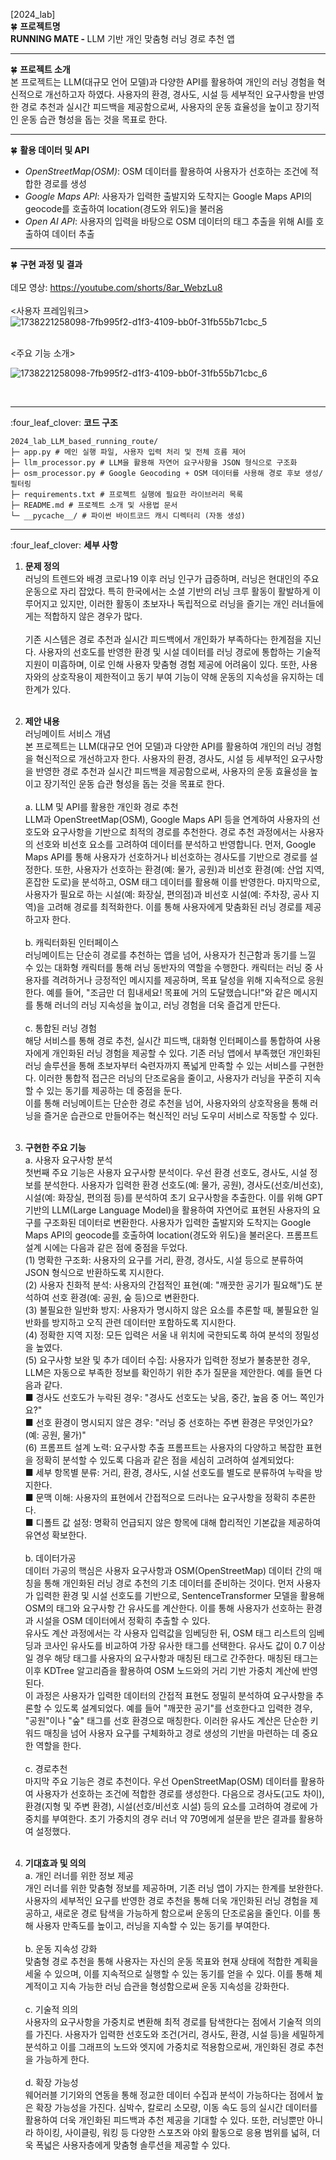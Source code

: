 [2024_lab] <br>
:four_leaf_clover: <strong>프로젝트명</strong> <br>
<strong>RUNNING MATE - </strong> LLM 기반 개인 맞춤형 러닝 경로 추천 앱
<hr>

:four_leaf_clover: <strong>프로젝트 소개</strong> <br>
본 프로젝트는 LLM(대규모 언어 모델)과 다양한 API를 활용하여 개인의 러닝 경험을 
혁신적으로 개선하고자 하였다. 사용자의 환경, 경사도, 시설 등 세부적인 요구사항을 반영한 
경로 추천과 실시간 피드백을 제공함으로써, 사용자의 운동 효율성을 높이고 장기적인 운동 
습관 형성을 돕는 것을 목표로 한다.
<hr>

:four_leaf_clover: <strong>활용 데이터 및 API</strong> <br>
- <em>OpenStreetMap(OSM)</em>:  OSM 데이터를 활용하여 사용자가 선호하는 조건에 적합한 경로를 생성<br>
- <em>Google Maps API</em>: 사용자가 입력한 출발지와 도착지는 Google Maps API의 geocode를 호출하여 location(경도와 위도)을 불러옴<br>
- <em>Open AI API</em>: 사용자의 입력을 바탕으로 OSM 데이터의 태그 추출을 위해 AI를 호출하여 데이터 추출<br>
<hr>

:four_leaf_clover: <strong>구현 과정 및 결과</strong> <br><br>
데모 영상: https://youtube.com/shorts/8ar_WebzLu8
<br><br>
<사용자 프레임워크>
![1738221258098-7fb995f2-d1f3-4109-bb0f-31fb55b71cbc_5](https://github.com/user-attachments/assets/dccbc213-5813-40a7-bfe8-2c25668f87dd)

<br>
<주요 기능 소개>
  
![1738221258098-7fb995f2-d1f3-4109-bb0f-31fb55b71cbc_6](https://github.com/user-attachments/assets/48be81b2-cea4-40cd-bb6d-2c9d76a41e42)

<br>

<hr>
:four_leaf_clover: <strong>코드 구조</strong> <br>

```text
2024_lab_LLM_based_running_route/
├─ app.py # 메인 실행 파일, 사용자 입력 처리 및 전체 흐름 제어
├─ llm_processor.py # LLM을 활용해 자연어 요구사항을 JSON 형식으로 구조화
├─ osm_processor.py # Google Geocoding + OSM 데이터를 사용해 경로 후보 생성/필터링
├─ requirements.txt # 프로젝트 실행에 필요한 라이브러리 목록
├─ README.md # 프로젝트 소개 및 사용법 문서
└─ __pycache__/ # 파이썬 바이트코드 캐시 디렉터리 (자동 생성)
```


<hr>
:four_leaf_clover: <strong>세부 사항</strong> <br>
                                                
1. <strong>문제 정의</strong> <br>
러닝의 트렌드와 배경
코로나19 이후 러닝 인구가 급증하며, 러닝은 현대인의 주요 운동으로 자리 잡았다. 특히 
한국에서는 소셜 기반의 러닝 크루 활동이 활발하게 이루어지고 있지만, 이러한 활동이 
초보자나 독립적으로 러닝을 즐기는 개인 러너들에게는 적합하지 않은 경우가 많다. <br><br>
기존 시스템은 경로 추천과 실시간 피드백에서 개인화가 부족하다는 한계점을 지닌다. 
사용자의 선호도를 반영한 환경 및 시설 데이터를 러닝 경로에 통합하는 기술적 지원이 
미흡하며, 이로 인해 사용자 맞춤형 경험 제공에 어려움이 있다. 또한, 사용자와의 
상호작용이 제한적이고 동기 부여 기능이 약해 운동의 지속성을 유지하는 데 한계가 있다. <br><br>

2. <strong>제안 내용</strong> <br>
러닝메이트 서비스 개념 <br>
본 프로젝트는 LLM(대규모 언어 모델)과 다양한 API를 활용하여 개인의 러닝 경험을 
혁신적으로 개선하고자 한다. 사용자의 환경, 경사도, 시설 등 세부적인 요구사항을 반영한 
경로 추천과 실시간 피드백을 제공함으로써, 사용자의 운동 효율성을 높이고 장기적인 운동 
습관 형성을 돕는 것을 목표로 한다. <br><br>
a. LLM 및 API를 활용한 개인화 경로 추천 <br>
LLM과 OpenStreetMap(OSM), Google Maps API 등을 연계하여 사용자의 선호도와 
요구사항을 기반으로 최적의 경로를 추천한다. 경로 추천 과정에서는 사용자의 선호와 
비선호 요소를 고려하여 데이터를 분석하고 반영합니다. 먼저, Google Maps API를 통해 
사용자가 선호하거나 비선호하는 경사도를 기반으로 경로를 설정한다. 또한, 사용자가 
선호하는 환경(예: 물가, 공원)과 비선호 환경(예: 산업 지역, 혼잡한 도로)을 분석하고, OSM 
태그 데이터를 활용해 이를 반영한다. 마지막으로, 사용자가 필요로 하는 시설(예: 화장실, 
편의점)과 비선호 시설(예: 주차장, 공사 지역)을 고려해 경로를 최적화한다. 이를 통해 
사용자에게 맞춤화된 러닝 경로를 제공하고자 한다. <br><br>
b. 캐릭터화된 인터페이스 <br>
러닝메이트는 단순히 경로를 추천하는 앱을 넘어, 사용자가 친근함과 동기를 느낄 수 있는 
대화형 캐릭터를 통해 러닝 동반자의 역할을 수행한다. 캐릭터는 러닝 중 사용자를 
격려하거나 긍정적인 메시지를 제공하며, 목표 달성을 위해 지속적으로 응원한다. 예를 
들어, "조금만 더 힘내세요! 목표에 거의 도달했습니다!"와 같은 메시지를 통해 러너의 러닝 
지속성을 높이고, 러닝 경험을 더욱 즐겁게 만든다. <br><br>
c. 통합된 러닝 경험 <br>
해당 서비스를 통해 경로 추천, 실시간 피드백, 대화형 인터페이스를 통합하여 사용자에게 
개인화된 러닝 경험을 제공할 수 있다. 기존 러닝 앱에서 부족했던 개인화된 러닝 솔루션을 
통해 초보자부터 숙련자까지 폭넓게 만족할 수 있는 서비스를 구현한다. 이러한 통합적 
접근은 러닝의 단조로움을 줄이고, 사용자가 러닝을 꾸준히 지속할 수 있는 동기를 
제공하는 데 중점을 둔다. <br>
이를 통해 러닝메이트는 단순한 경로 추천을 넘어, 사용자와의 상호작용을 통해 러닝을 
즐거운 습관으로 만들어주는 혁신적인 러닝 도우미 서비스로 작동할 수 있다. <br><br>

3. <strong>구현한 주요 기능</strong> <br>
a. 사용자 요구사항 분석 <br>
첫번째 주요 기능은 사용자 요구사항 분석이다. 우선 환경 선호도, 경사도, 시설 정보를 
분석한다. 사용자가 입력한 환경 선호도(예: 물가, 공원), 경사도(선호/비선호), 시설(예: 
화장실, 편의점 등)를 분석하여 초기 요구사항을 추출한다. 이를 위해 GPT 기반의 
LLM(Large Language Model)을 활용하여 자연어로 표현된 사용자의 요구를 구조화된 
데이터로 변환한다. 사용자가 입력한 출발지와 도착지는 Google Maps API의 geocode를 
호출하여 location(경도와 위도)을 불러온다. 프롬프트 설계 시에는 다음과 같은 점에 중점을 
두었다. <br>
(1) 명확한 구조화:  사용자의 요구를 거리, 환경, 경사도, 시설 등으로 분류하여 JSON 
형식으로 반환하도록 지시한다. <br>
(2) 사용자 친화적 분석: 사용자의 간접적인 표현(예: "깨끗한 공기가 필요해")도 
분석하여 선호 환경(예: 공원, 숲 등)으로 변환한다. <br>
(3) 불필요한 일반화 방지: 사용자가 명시하지 않은 요소를 추론할 때, 불필요한 
일반화를 방지하고 오직 관련 데이터만 포함하도록 지시한다. <br>
(4) 정확한 지역 지정: 모든 입력은 서울 내 위치에 국한되도록 하여 분석의 정밀성을 
높였다. <br>
(5) 요구사항 보완 및 추가 데이터 수집: 사용자가 입력한 정보가 불충분한 경우, LLM은 
자동으로 부족한 정보를 확인하기 위한 추가 질문을 제안한다. 예를 들면 다음과 
같다. <br>
 ■ 경사도 선호도가 누락된 경우: "경사도 선호도는 낮음, 중간, 높음 중 
어느 쪽인가요?" <br>
 ■ 선호 환경이 명시되지 않은 경우: "러닝 중 선호하는 주변 환경은 
무엇인가요? (예: 공원, 물가)" <br>
(6) 프롬프트 설계 노력: 요구사항 추출 프롬프트는 사용자의 다양하고 복잡한 표현을 
정확히 분석할 수 있도록 다음과 같은 점을 세심히 고려하여 설계되었다: <br>
 ■ 세부 항목별 분류: 거리, 환경, 경사도, 시설 선호도를 별도로 
분류하여 누락을 방지한다. <br>
 ■ 문맥 이해: 사용자의 표현에서 간접적으로 드러나는 요구사항을 
정확히 추론한다. <br>
 ■ 디폴트 값 설정: 명확히 언급되지 않은 항목에 대해 합리적인 
기본값을 제공하여 유연성 확보한다. <br><br>
b. 데이터가공 <br>
데이터 가공의 핵심은 사용자 요구사항과 OSM(OpenStreetMap) 데이터 간의 매칭을 통해 
개인화된 러닝 경로 추천의 기초 데이터를 준비하는 것이다. 먼저 사용자가 입력한 환경 및 
시설 선호도를 기반으로, SentenceTransformer 모델을 활용해 OSM의 태그와 요구사항 간 
유사도를 계산한다. 이를 통해 사용자가 선호하는 환경과 시설을 OSM 데이터에서 정확히 
추출할 수 있다. <br>
유사도 계산 과정에서는 각 사용자 입력값을 임베딩한 뒤, OSM 태그 리스트의 임베딩과 
코사인 유사도를 비교하여 가장 유사한 태그를 선택한다. 유사도 값이 0.7 이상일 경우 해당 
태그를 사용자의 요구사항과 매칭된 태그로 간주한다. 매칭된 태그는 이후 KDTree 
알고리즘을 활용하여 OSM 노드와의 거리 기반 가중치 계산에 반영된다. <br>
이 과정은 사용자가 입력한 데이터의 간접적 표현도 정밀히 분석하여 요구사항을 추론할 수 
있도록 설계되었다. 예를 들어 "깨끗한 공기"를 선호한다고 입력한 경우, "공원"이나 "숲" 
태그를 선호 환경으로 매칭한다. 이러한 유사도 계산은 단순한 키워드 매칭을 넘어 사용자 
요구를 구체화하고 경로 생성의 기반을 마련하는 데 중요한 역할을 한다. <br><br>
c. 경로추천 <br>
마지막 주요 기능은 경로 추천이다. 우선 OpenStreetMap(OSM) 데이터를 활용하여 
사용자가 선호하는 조건에 적합한 경로를 생성한다. 다음으로 경사도(고도 차이), 환경(지형 
및 주변 환경), 시설(선호/비선호 시설) 등의 요소를 고려하여 경로에 가중치를 부여한다. 
초기 가중치의 경우 러너 약 70명에게 설문을 받은 결과를 활용하여 설정했다. <br><br>

4. <strong>기대효과 및 의의</strong> <br>
a. 개인 러너를 위한 정보 제공 <br>
개인 러너를 위한 맞춤형 정보를 제공하며, 기존 러닝 앱이 가지는 한계를 보완한다. 
사용자의 세부적인 요구를 반영한 경로 추천을 통해 더욱 개인화된 러닝 경험을 제공하고, 
새로운 경로 탐색을 가능하게 함으로써 운동의 단조로움을 줄인다. 이를 통해 사용자 
만족도를 높이고, 러닝을 지속할 수 있는 동기를 부여한다. <br><br>
b. 운동 지속성 강화 <br>
맞춤형 경로 추천을 통해 사용자는 자신의 운동 목표와 현재 상태에 적합한 계획을 세울 수 
있으며, 이를 지속적으로 실행할 수 있는 동기를 얻을 수 있다. 이를 통해 체계적이고 지속 
가능한 러닝 습관을 형성함으로써 운동 지속성을 강화한다. <br><br>
c. 기술적 의의 <br>
사용자의 요구사항을 가중치로 변환해 최적 경로를 탐색한다는 점에서 기술적 의의를 
가진다. 사용자가 입력한 선호도와 조건(거리, 경사도, 환경, 시설 등)을 세밀하게 분석하고 
이를 그래프의 노드와 엣지에 가중치로 적용함으로써, 개인화된 경로 추천을 가능하게 
한다. <br><br>
d. 확장 가능성 <br>
웨어러블 기기와의 연동을 통해 정교한 데이터 수집과 분석이 가능하다는 점에서 높은 확장 
가능성을 가진다. 심박수, 칼로리 소모량, 이동 속도 등의 실시간 데이터를 활용하여 더욱 
개인화된 피드백과 추천 제공을 기대할 수 있다. 또한, 러닝뿐만 아니라 하이킹, 사이클링, 
워킹 등 다양한 스포츠와 야외 활동으로 응용 범위를 넓혀, 더욱 폭넓은 사용자층에게 
맞춤형 솔루션을 제공할 수 있다. <br><br>
